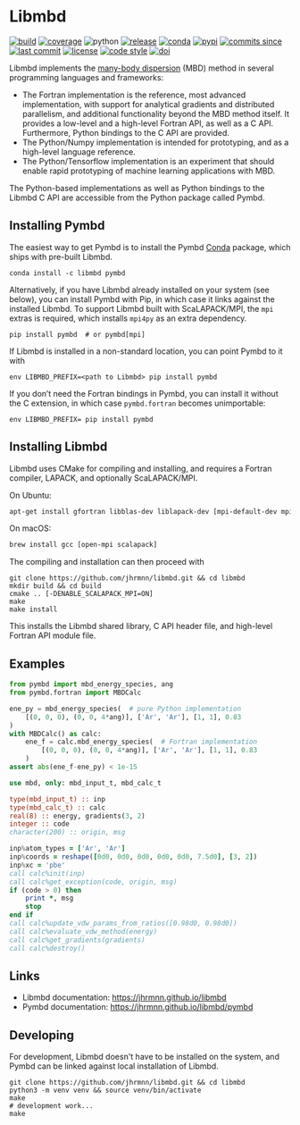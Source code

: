 # Libmbd

[![build](https://img.shields.io/travis/jhrmnn/libmbd/master.svg)](https://travis-ci.com/jhrmnn/libmbd)
[![coverage](https://img.shields.io/codecov/c/github/jhrmnn/libmbd.svg)](https://codecov.io/gh/jhrmnn/libmbd)
![python](https://img.shields.io/pypi/pyversions/pymbd.svg)
[![release](https://img.shields.io/github/release/jhrmnn/libmbd.svg)](https://github.com/jhrmnn/libmbd/releases)
[![conda](https://img.shields.io/conda/v/libmbd/pymbd.svg)](https://anaconda.org/libmbd/pymbd)
[![pypi](https://img.shields.io/pypi/v/pymbd.svg)](https://pypi.org/project/pymbd/)
[![commits since](https://img.shields.io/github/commits-since/jhrmnn/libmbd/latest.svg)](https://github.com/jhrmnn/libmbd/releases)
[![last commit](https://img.shields.io/github/last-commit/jhrmnn/libmbd.svg)](https://github.com/jhrmnn/libmbd/commits/master)
[![license](https://img.shields.io/github/license/jhrmnn/libmbd.svg)](https://github.com/jhrmnn/libmbd/blob/master/LICENSE)
[![code style](https://img.shields.io/badge/code%20style-black-202020.svg)](https://github.com/ambv/black)
[![doi](https://img.shields.io/badge/doi-10.5281%2Fzenodo.594879-blue)](http://doi.org/10.5281/zenodo.594879)

Libmbd implements the [many-body dispersion](http://dx.doi.org/10.1063/1.4865104) (MBD) method in several programming languages and frameworks:

- The Fortran implementation is the reference, most advanced implementation, with support for analytical gradients and distributed parallelism, and additional functionality beyond the MBD method itself. It provides a low-level and a high-level Fortran API, as well as a C API. Furthermore, Python bindings to the C API are provided.
- The Python/Numpy implementation is intended for prototyping, and as a high-level language reference.
- The Python/Tensorflow implementation is an experiment that should enable rapid prototyping of machine learning applications with MBD.

The Python-based implementations as well as Python bindings to the Libmbd C API are accessible from the Python package called Pymbd.

## Installing Pymbd

The easiest way to get Pymbd is to install the Pymbd [Conda](https://conda.io/docs/) package, which ships with pre-built Libmbd.

```
conda install -c libmbd pymbd
```

Alternatively, if you have Libmbd already installed on your system (see below), you can install Pymbd with Pip, in which case it links against the installed Libmbd. To support Libmbd built with ScaLAPACK/MPI, the `mpi` extras is required, which installs `mpi4py` as an extra dependency.

```
pip install pymbd  # or pymbd[mpi]
```

If Libmbd is installed in a non-standard location, you can point Pymbd to it with

```
env LIBMBD_PREFIX=<path to Libmbd> pip install pymbd
```

If you don’t need the Fortran bindings in Pymbd, you can install it without the C extension, in which case `pymbd.fortran` becomes unimportable:

```
env LIBMBD_PREFIX= pip install pymbd
```

## Installing Libmbd

Libmbd uses CMake for compiling and installing, and requires a Fortran compiler, LAPACK, and optionally ScaLAPACK/MPI.

On Ubuntu:

```bash
apt-get install gfortran libblas-dev liblapack-dev [mpi-default-dev mpi-default-bin libscalapack-mpi-dev]
```

On macOS:

```bash
brew install gcc [open-mpi scalapack]
```

The compiling and installation can then proceed with

```
git clone https://github.com/jhrmnn/libmbd.git && cd libmbd
mkdir build && cd build
cmake .. [-DENABLE_SCALAPACK_MPI=ON]
make
make install
```

This installs the Libmbd shared library, C API header file, and high-level Fortran API module file.

## Examples

```python
from pymbd import mbd_energy_species, ang
from pymbd.fortran import MBDCalc

ene_py = mbd_energy_species(  # pure Python implementation
    [(0, 0, 0), (0, 0, 4*ang)], ['Ar', 'Ar'], [1, 1], 0.83
)
with MBDCalc() as calc:
    ene_f = calc.mbd_energy_species(  # Fortran implementation
        [(0, 0, 0), (0, 0, 4*ang)], ['Ar', 'Ar'], [1, 1], 0.83
    )
assert abs(ene_f-ene_py) < 1e-15
```

```fortran
use mbd, only: mbd_input_t, mbd_calc_t

type(mbd_input_t) :: inp
type(mbd_calc_t) :: calc
real(8) :: energy, gradients(3, 2)
integer :: code
character(200) :: origin, msg

inp%atom_types = ['Ar', 'Ar']
inp%coords = reshape([0d0, 0d0, 0d0, 0d0, 0d0, 7.5d0], [3, 2])
inp%xc = 'pbe'
call calc%init(inp)
call calc%get_exception(code, origin, msg)
if (code > 0) then
    print *, msg
    stop
end if
call calc%update_vdw_params_from_ratios([0.98d0, 0.98d0])
call calc%evaluate_vdw_method(energy)
call calc%get_gradients(gradients)
call calc%destroy()
```

## Links

- Libmbd documentation: https://jhrmnn.github.io/libmbd
- Pymbd documentation: https://jhrmnn.github.io/libmbd/pymbd

## Developing

For development, Libmbd doesn't have to be installed on the system, and Pymbd can be linked against local installation of Libmbd.

```
git clone https://github.com/jhrmnn/libmbd.git && cd libmbd
python3 -m venv venv && source venv/bin/activate
make
# development work...
make
```
